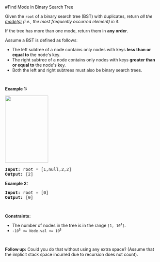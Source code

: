 #Find Mode In Binary Search Tree
<p>Given the <code>root</code> of a binary search tree (BST) with duplicates, return <em>all the <a href="https://en.wikipedia.org/wiki/Mode_(statistics)" target="_blank">mode(s)</a> (i.e., the most frequently occurred element) in it</em>.</p>
<p>If the tree has more than one mode, return them in <strong>any order</strong>.</p>
<p>Assume a BST is defined as follows:</p>
<ul>
<li>The left subtree of a node contains only nodes with keys <strong>less than or equal to</strong> the node's key.</li>
<li>The right subtree of a node contains only nodes with keys <strong>greater than or equal to</strong> the node's key.</li>
<li>Both the left and right subtrees must also be binary search trees.</li>
</ul>
<p> </p>
<p><strong class="example">Example 1:</strong></p>
<img alt="" src="https://assets.leetcode.com/uploads/2021/03/11/mode-tree.jpg" style="width:142px;height:222px"/>
<pre><strong>Input:</strong> root = [1,null,2,2]
<strong>Output:</strong> [2]
</pre>
<p><strong class="example">Example 2:</strong></p>
<pre><strong>Input:</strong> root = [0]
<strong>Output:</strong> [0]
</pre>
<p> </p>
<p><strong>Constraints:</strong></p>
<ul>
<li>The number of nodes in the tree is in the range <code>[1, 10<sup>4</sup>]</code>.</li>
<li><code>-10<sup>5</sup> &lt;= Node.val &lt;= 10<sup>5</sup></code></li>
</ul>
<p> </p>
<strong>Follow up:</strong> Could you do that without using any extra space? (Assume that the implicit stack space incurred due to recursion does not count).

